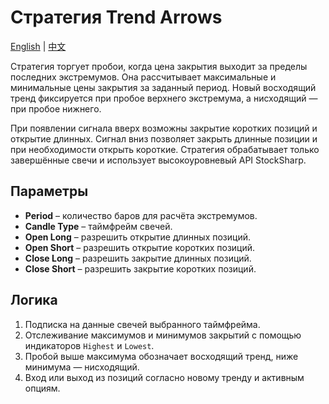 # Стратегия Trend Arrows
[English](README.md) | [中文](README_cn.md)

Стратегия торгует пробои, когда цена закрытия выходит за пределы последних экстремумов.
Она рассчитывает максимальные и минимальные цены закрытия за заданный период.
Новый восходящий тренд фиксируется при пробое верхнего экстремума,
а нисходящий — при пробое нижнего.

При появлении сигнала вверх возможны закрытие коротких позиций и открытие длинных.
Сигнал вниз позволяет закрыть длинные позиции и при необходимости открыть короткие.
Стратегия обрабатывает только завершённые свечи и использует высокоуровневый API StockSharp.

## Параметры
- **Period** – количество баров для расчёта экстремумов.
- **Candle Type** – таймфрейм свечей.
- **Open Long** – разрешить открытие длинных позиций.
- **Open Short** – разрешить открытие коротких позиций.
- **Close Long** – разрешить закрытие длинных позиций.
- **Close Short** – разрешить закрытие коротких позиций.

## Логика
1. Подписка на данные свечей выбранного таймфрейма.
2. Отслеживание максимумов и минимумов закрытий с помощью индикаторов `Highest` и `Lowest`.
3. Пробой выше максимума обозначает восходящий тренд, ниже минимума — нисходящий.
4. Вход или выход из позиций согласно новому тренду и активным опциям.
